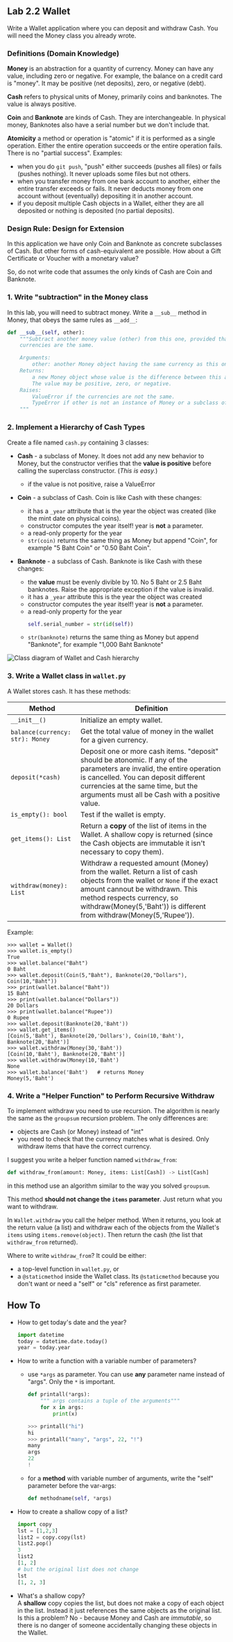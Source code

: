## Lab 2.2 Wallet

Write a Wallet application where you can deposit and withdraw Cash.
You will need the Money class you already wrote.

### Definitions (Domain Knowledge)

**Money** is an abstraction for a quantity of currency.  Money can have any value, including zero or negative.  For example, the balance on a credit card is "money". It may be positive (net deposits), zero, or negative (debt).

**Cash** refers to physical units of Money, primarily coins and banknotes. The value is always positive.

**Coin** and **Banknote** are kinds of Cash.  They are interchangeable. In physical money, Banknotes also have a serial number but we don't include that.

**Atomicity** a method or operation is "atomic" if it is performed as a single operation.  Either the entire operation succeeds or the entire operation fails.  There is no "partial success".  Examples:

* when you do `git push`, "push" either succeeds (pushes all files) or fails (pushes nothing). It never uploads some files but not others.
* when you transfer money from one bank account to another, either the entire transfer exceeds or fails.  It never deducts money from one account without (eventually) depositing it in another account. 
* if you deposit multiple Cash objects in a Wallet, either they are all deposited or nothing is deposited (no partial deposits).


### Design Rule: Design for Extension

In this application we have only Coin and Banknote as concrete subclasses of Cash.  But other forms of cash-equivalent are possible.  How about a Gift Certificate or Voucher with a monetary value?

So, do not write code that assumes the only kinds of Cash are Coin and Banknote.


### 1. Write "subtraction" in the Money class

In this lab, you will need to subtract money.  Write a `__sub__` method in Money, that obeys the same rules as `__add__`:
```python
def __sub__(self, other):
    """Subtract another money value (other) from this one, provided that the
    currencies are the same.

    Arguments:
        other: another Money object having the same currency as this one.
    Returns:
        a new Money object whose value is the difference between this and other.
        The value may be positive, zero, or negative.
    Raises:
        ValueError if the currencies are not the same.
        TypeError if other is not an instance of Money or a subclass of Money.
    """
```

### 2. Implement a Hierarchy of Cash Types

Create a file named `cash.py` containing 3 classes:

* **Cash** - a subclass of Money.  It does not add any new behavior to Money, but the constructor verifies that the **value is positive** before calling the superclass constructor.  (*This is easy.*)
  - if the value is not positive, raise a ValueError

* **Coin** - a subclass of Cash.  Coin is like Cash with these changes:
  - it has a `_year` attribute that is the year the object was created (like the mint date on physical coins).
  - constructor computes the year itself! year is **not** a parameter.
  - a read-only property for the year
  - `str(coin)` returns the same thing as Money but append "Coin", for example "5 Baht Coin" or "0.50 Baht Coin".

* **Banknote** - a subclass of Cash. Banknote is like Cash with these changes:
  - the **value** must be evenly divible by 10.  No 5 Baht or 2.5 Baht banknotes. Raise the appropriate exception if the value is invalid.
  - it has a `_year` attribute this is the year the object was created
  - constructor computes the year itself! year is **not** a parameter.
  - a read-only property for the year
    ```python
    self.serial_number = str(id(self))
    ```
  - `str(banknote)` returns the same thing as Money but append "Banknote", for example "1,000 Baht Banknote"


![Class diagram of Wallet and Cash hierarchy](money-cash-wallet.png)


### 3. Write a Wallet class in `wallet.py`

A Wallet stores cash.  It has these methods:

| Method             | Definition                  |
|--------------------|-----------------------------|
|`__init__()`        | Initialize an empty wallet. |
|`balance(currency: str): Money` | Get the total value of money in the wallet for a given currency. |
|`deposit(*cash)`    | Deposit one or more cash items.  "deposit" should be atonomic. If any of the parameters are invalid, the entire operation is cancelled. You can deposit different currencies at the same time, but the arguments must all be Cash with a positive value. |
|`is_empty(): bool`  | Test if the wallet is empty. |
|`get_items(): List` | Return a **copy** of the list of items in the Wallet. A shallow copy is returned (since the Cash objects are immutable it isn't necessary to copy them). |
|`withdraw(money): List` | Withdraw a requested amount (Money) from the wallet. Return a list of cash objects from the wallet or `None` if the exact amount cannout be withdrawn.  This method respects currency, so withdraw(Money(5,'Baht')) is different from withdraw(Money(5,'Rupee')). |
    
Example:
```
>>> wallet = Wallet()
>>> wallet.is_empty()
True
>>> wallet.balance("Baht")
0 Baht
>>> wallet.deposit(Coin(5,"Baht"), Banknote(20,"Dollars"), Coin(10,"Baht"))
>>> print(wallet.balance("Baht"))
15 Baht
>>> print(wallet.balance("Dollars"))
20 Dollars
>>> print(wallet.balance("Rupee"))
0 Rupee
>>> wallet.deposit(Banknote(20,'Baht'))
>>> wallet.get_items()
[Coin(5,'Baht'), Banknote(20,'Dollars'), Coin(10,'Baht'), Banknote(20,'Baht')]
>>> wallet.withdraw(Money(30,'Baht'))
[Coin(10,'Baht'), Banknote(20,'Baht')]
>>> wallet.withdraw(Money(10,'Baht')
None
>>> wallet.balance('Baht')   # returns Money
Money(5,'Baht')
```

### 4. Write a "Helper Function" to Perform Recursive Withdraw

To implement withdraw you need to use recursion.  The algorithm is nearly the same as the `groupsum` recursion problem.  The only differences are:

* objects are Cash (or Money) instead of "int"
* you need to check that the currency matches what is desired. Only withdraw items that have the correct currency.

I suggest you write a helper function named `withdraw_from`:
```python
def withdraw_from(amount: Money, items: List[Cash]) -> List[Cash]
```

in this method use an algorithm similar to the way you solved `groupsum`.

This method **should not change the `items` parameter**.
Just return what you want to withdraw.  

In `Wallet.withdraw` you call the helper method. 
When it returns, you look at the return value (a list) and withdraw each of the objects from the Wallet's `items` using `items.remove(object)`.
Then return the cash (the list that `withdraw_from` returned).

Where to write `withdraw_from`?  It could be either:

- a top-level function in `wallet.py`, or
- a `@staticmethod` inside the Wallet class.  Its `@staticmethod` because you don't want or need a "self" or "cls" reference as first parameter.

## How To

* How to get today's date and the year?
  ```python
  import datetime
  today = datetime.date.today()
  year = today.year
  ```

* How to write a function with a variable number of parameters?
  - use `*args` as parameter. You can use **any** parameter name instead of "args". Only the `*` is important.
    ```python
    def printall(*args):
        """ args contains a tuple of the arguments"""
        for x in args:
            print(x)

    >>> printall("hi")
    hi
    >>> printall("many", "args", 22, "!")
    many
    args
    22
    !
    ```
   - for a **method** with variable number of arguments, write the "self" parameter before the var-args:
     ```python
     def methodname(self, *args)
     ```

* How to create a shallow copy of a list?
  ```python
  import copy
  lst = [1,2,3]
  list2 = copy.copy(lst)
  list2.pop()
  3
  list2
  [1, 2]
  # but the original list does not change
  lst
  [1, 2, 3]
  ```

* What's a shallow copy?    
  A **shallow** copy copies the list, but does not make a copy of each object in the list.  Instead it just references the same objects as the original list.    
  Is this a problem?  No - because Money and Cash are *immutable*, so there is no danger of someone accidentally changing these objects in the Wallet.
